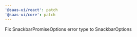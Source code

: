 ```yaml
---
'@saas-ui/react': patch
'@saas-ui/core': patch
---
```


Fix SnackbarPromiseOptions error type to SnackbarOptions
